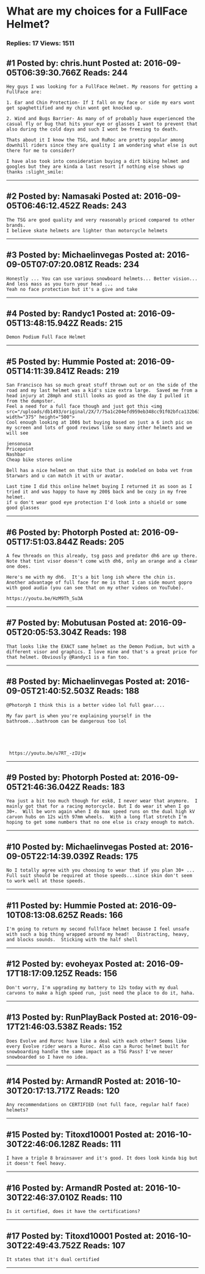 # What are my choices for a FullFace Helmet?

### Replies: 17 Views: 1511

## \#1 Posted by: chris.hunt Posted at: 2016-09-05T06:39:30.766Z Reads: 244

```
Hey guys I was looking for a FullFace Helmet. My reasons for getting a FullFace are:

1. Ear and Chin Protection- If I fall on my face or side my ears wont get spaghettified and my chin wont get knocked up.

2. Wind and Bugs Barrier- As many of of probably have experienced the casual fly or bug that hits your eye or glasses I want to prevent that also during the cold days and such I wont be freezing to death.

Thats about it I know the TSG, and RuRoc are pretty popular among downhill riders since they are quality I am wondering what else is out there for me to consider?

I have also took into consideration buying a dirt biking helmet and googles but they are kinda a last resort if nothing else shows up thanks :slight_smile:
```

---
## \#2 Posted by: Namasaki Posted at: 2016-09-05T06:46:12.452Z Reads: 243

```
The TSG are good quality and very reasonably priced compared to other brands.
I believe skate helmets are lighter than motorcycle helmets
```

---
## \#3 Posted by: Michaelinvegas Posted at: 2016-09-05T07:07:20.081Z Reads: 234

```
Honestly ... You can use various snowboard helmets... Better vision... And less mass as you turn your head ...
Yeah no face protection but it's a give and take
```

---
## \#4 Posted by: Randyc1 Posted at: 2016-09-05T13:48:15.942Z Reads: 215

```
Demon Podium Full Face Helmet
```

---
## \#5 Posted by: Hummie Posted at: 2016-09-05T14:11:39.841Z Reads: 219

```
San Francisco has so much great stuff thrown out or on the side of the road and my last helmet was a kid's size extra large.  Saved me from a head injury at 28mph and still looks as good as the day I pulled it from the dumpster.  
Feel a need for a full face though and just got this <img src="/uploads/db1493/original/2X/7/75a1c204efd959eb348cc91f02bfca132b63f5b2.png" width="375" height="500">
Cool enough looking at 100$ but buying based on just a 6 inch pic on my screen and lots of good reviews like so many other helmets and we will see 

jensonusa
Pricepoint
Nashbar
Cheap bike stores online

Bell has a nice helmet on that site that is modeled on boba vet from Starwars and u can match it with ur avatar.

Last time I did this online helmet buying I returned it as soon as I tried it and was happy to have my 200$ back and be cozy in my free helmet.  
if u don't wear good eye protection I'd look into a shield or some good glasses
```

---
## \#6 Posted by: Photorph Posted at: 2016-09-05T17:51:03.844Z Reads: 205

```
A few threads on this already, tsg pass and predator dh6 are up there.  Note that tint visor doesn't come with dh6, only an orange and a clear one does.

Here's me with my dh6.  It's a bit long ish where the chin is.  Another advantage of full face for me is that I can side mount gopro with good audio (you can see that on my other videos on YouTube).

https://youtu.be/HzM9Th_Su3A
```

---
## \#7 Posted by: Mobutusan Posted at: 2016-09-05T20:05:53.304Z Reads: 198

```
That looks like the EXACT same helmet as the Demon Podium, but with a different visor and graphics. I love mine and that's a great price for that helmet. Obviously @Randyc1 is a fan too.
```

---
## \#8 Posted by: Michaelinvegas Posted at: 2016-09-05T21:40:52.503Z Reads: 188

```
@Photorph I think this is a better video lol full gear....

My fav part is when you're explaining yourself in the bathroom...bathroom can be dangerous too lol





 https://youtu.be/u7RT_-zIUjw
```

---
## \#9 Posted by: Photorph Posted at: 2016-09-05T21:46:36.042Z Reads: 183

```
Yea just a bit too much though for esk8, I never wear that anymore.  I mainly got that for a racing motorcycle. But I do wear it when I go 30+.  Will be worn again when I do max speed runs on the dual high kV carvon hubs on 12s with 97mm wheels.  With a long flat stretch I'm hoping to get some numbers that no one else is crazy enough to match.
```

---
## \#10 Posted by: Michaelinvegas Posted at: 2016-09-05T22:14:39.039Z Reads: 175

```
No I totally agree with you choosing to wear that if you plan 30+ ... Full suit should be required at those speeds...since skin don't seem to work well at those speeds.
```

---
## \#11 Posted by: Hummie Posted at: 2016-09-10T08:13:08.625Z Reads: 166

```
I'm going to return my second fullface helmet because I feel unsafe with such a big thing wrapped around my head!   Distracting, heavy, and blocks sounds.  Sticking with the half shell
```

---
## \#12 Posted by: evoheyax Posted at: 2016-09-17T18:17:09.125Z Reads: 156

```
Don't worry, I'm upgrading my battery to 12s today with my dual carvons to make a high speed run, just need the place to do it, haha.
```

---
## \#13 Posted by: RunPlayBack Posted at: 2016-09-17T21:46:03.538Z Reads: 152

```
Does Evolve and Ruroc have like a deal with each other? Seems like every Evolve rider wears a Ruroc. Also can a Ruroc helmet built for snowboarding handle the same impact as a TSG Pass? I've never snowboarded so I have no idea.
```

---
## \#14 Posted by: ArmandR Posted at: 2016-10-30T20:17:13.717Z Reads: 120

```
Any recommendations on CERTIFIED (not full face, regular half face) helmets?
```

---
## \#15 Posted by: Titoxd10001 Posted at: 2016-10-30T22:46:06.128Z Reads: 111

```
I have a triple 8 brainsaver and it's good. It does look kinda big but it doesn't feel heavy.
```

---
## \#16 Posted by: ArmandR Posted at: 2016-10-30T22:46:37.010Z Reads: 110

```
Is it certified, does it have the certifications?
```

---
## \#17 Posted by: Titoxd10001 Posted at: 2016-10-30T22:49:43.752Z Reads: 107

```
It states that it's dual certified
```

---
